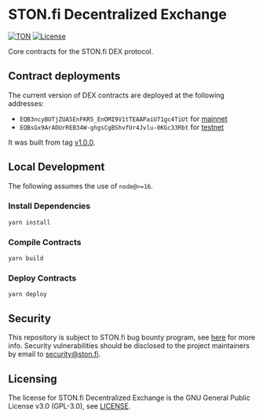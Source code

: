 # STON.fi Decentralized Exchange
[![TON](https://img.shields.io/badge/based%20on-TON-blue)](https://ton.org/)
[![License](https://img.shields.io/badge/license-GPL--3.0-brightgreen)](https://opensource.org/licenses/GPL-3.0)

Core contracts for the STON.fi DEX protocol.

## Contract deployments
The current version of DEX contracts are deployed at the following addresses:
- `EQB3ncyBUTjZUA5EnFKR5_EnOMI9V1tTEAAPaiU71gc4TiUt` for [mainnet](https://tonscan.org/address/EQB3ncyBUTjZUA5EnFKR5_EnOMI9V1tTEAAPaiU71gc4TiUt)
- `EQBsGx9ArADUrREB34W-ghgsCgBShvfUr4Jvlu-0KGc33Rbt` for [testnet](https://testnet.tonscan.org/address/EQBsGx9ArADUrREB34W-ghgsCgBShvfUr4Jvlu-0KGc33Rbt) 

It was built from tag [v1.0.0](https://github.com/ston-fi/dex-core/releases/tag/v1.0.0).

## Local Development
The following assumes the use of `node@>=16`.

### Install Dependencies
`yarn install`

### Compile Contracts
`yarn build`

### Deploy Contracts
`yarn deploy`

## Security
This repository is subject to STON.fi bug bounty program, see [here](https://github.com/ston-fi/bug-bounty) for more info.
Security vulnerabilities should be disclosed to the project maintainers by email to security@ston.fi.

## Licensing
The license for STON.fi Decentralized Exchange is the GNU General Public License v3.0 (GPL-3.0), see [LICENSE](LICENSE).
